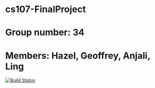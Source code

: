 # cs107-FinalProject

# Group number: 34
# Members: Hazel, Geoffrey, Anjali, Ling

[![Build Status](https://app.travis-ci.com/cs107-lahg/cs107-FinalProject.svg?branch=main)](https://app.travis-ci.com/cs107-lahg/cs107-FinalProject)
